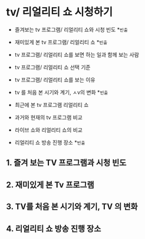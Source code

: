 # tv/ 리얼리티 쇼 시청하기

- 즐겨보는 tv 프로그램/ 리얼리티 쇼와 시청 빈도 \*`빈출`

- 재미있게 본 tv 프로그램/ 리얼리티 쇼 \*`빈출`

- tv 프로그램/ 리얼리티 쇼를 보면 하는 일과 함께 보는 사람

- tv 프로그램/ 리얼리티 쇼 선택 기준
- tv 프로그램/ 리얼리티 쇼를 보는 이유
- tv 를 처음 본 시기와 계기, ㅅv의 변화 \*`빈출`
- 최근에 본 tv 프로그램 리얼리티 쇼
- 과거와 현재의 tv 프로그램 비교
- 라이브 쇼와 리얼리티 쇼의 비교
- 리얼리티 쇼 방송 진행 장소 \*`빈출`

## 1. 즐겨 보는 TV 프로그램과 시청 빈도

## 2. 재미있게 본 Tv 프로그램

## 3. TV를 처음 본 시기와 계기, TV 의 변화

## 4. 리얼리티 쇼 방송 진행 장소
